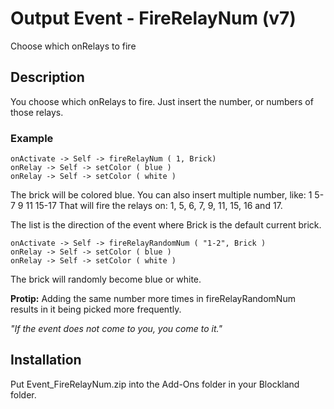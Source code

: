 # Output Event - FireRelayNum (v7)
Choose which onRelays to fire

## Description
You choose which onRelays to fire. Just insert the number, or numbers of those relays.

### Example

```
onActivate -> Self -> fireRelayNum ( 1, Brick)
onRelay -> Self -> setColor ( blue )
onRelay -> Self -> setColor ( white )
```

The brick will be colored blue.
You can also insert multiple number, like: 1 5-7 9 11 15-17
That will fire the relays on: 1, 5, 6, 7, 9, 11, 15, 16 and 17.

The list is the direction of the event where Brick is the default current brick.

```
onActivate -> Self -> fireRelayRandomNum ( "1-2", Brick )
onRelay -> Self -> setColor ( blue )
onRelay -> Self -> setColor ( white )
```

The brick will randomly become blue or white.

**Protip:** Adding the same number more times in fireRelayRandomNum results in it being picked more frequently.

*"If the event does not come to you, you come to it."*

## Installation
Put Event_FireRelayNum.zip into the Add-Ons folder in your Blockland folder.